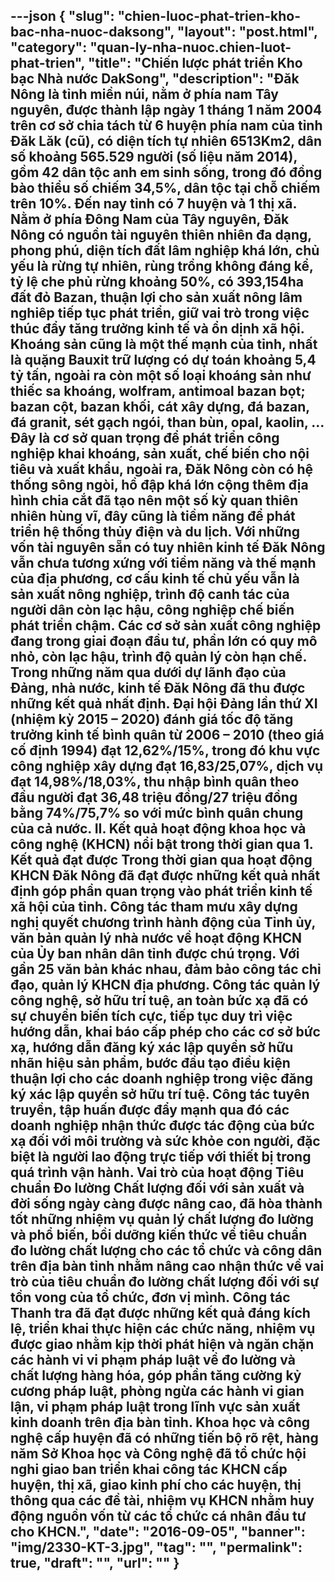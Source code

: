 ---json
{
    "slug": "chien-luoc-phat-trien-kho-bac-nha-nuoc-daksong",
    "layout": "post.html",
    "category": "quan-ly-nha-nuoc.chien-luot-phat-trien",
    "title": "Chiến lược phát triển Kho bạc Nhà nước DakSong",
    "description": "Đăk Nông là tỉnh miền núi, nằm ở phía nam Tây nguyên, được thành lập ngày 1 tháng 1 năm 2004 trên cơ sở chia tách từ 6 huyện phía nam của tỉnh Đăk Lăk (cũ), có diện tích tự nhiên 6513Km2, dân số khoảng 565.529 người (số liệu năm 2014), gồm 42 dân tộc anh em sinh sống, trong đó đồng bào thiểu số chiếm 34,5%, dân tộc tại chỗ chiếm trên 10%. Đến nay tỉnh có 7 huyện và 1 thị xã. Nằm ở phía Đông Nam của Tây nguyên, Đăk Nông có nguồn tài nguyên thiên nhiên đa dạng, phong phú, diện tích đất lâm nghiệp khá lớn, chủ yếu là rừng tự nhiên, rùng trồng không đáng kể, tỷ lệ che phủ rừng khoảng 50%, có 393,154ha đất đỏ Bazan, thuận lợi cho sản xuất nông lâm nghiêp tiếp tục phát triển, giữ vai trò trong việc thúc đẩy tăng trưởng kinh tế và ổn dịnh xã hội. Khoáng sản cũng là một thế mạnh của tỉnh, nhất là quặng Bauxit trữ lượng có dự toán khoảng 5,4 tỷ tấn, ngoài ra còn một số loại khoáng sản như thiếc sa khoáng, wolfram, antimoal bazan bọt; bazan cột, bazan khối, cát xây dựng, đá bazan, đá granit, sét gạch ngói, than bùn, opal, kaolin, … Đây là cơ sở quan trọng để phát triển công nghiệp khai khoáng, sản xuất, chế biến cho nội tiêu và xuất khẩu, ngoài ra, Đăk Nông còn có hệ thống sông ngòi, hồ đập khá lớn cộng thêm địa hình chia cắt đã tạo nên một số kỳ quan thiên nhiên hùng vĩ, đây cũng là tiềm năng để phát triển hệ thống thủy điện và du lịch.        Với những vốn tài nguyên sẵn có tuy nhiên kinh tế Đăk Nông vẫn chưa tương xứng với tiềm năng và thế mạnh của địa phương, cơ cấu kinh tế chủ yếu vẫn là sản xuất nông nghiệp, trình độ canh tác của người dân còn lạc hậu, công nghiệp chế biến phát triển chậm.  Các cơ sở sản xuất công nghiệp đang trong giai đoạn đầu tư, phần lớn có quy mô nhỏ, còn lạc hậu,  trình độ quản lý còn hạn chế.       Trong những năm qua dưới dự lãnh đạo của Đảng, nhà nước, kinh tế Đăk Nông đã thu được những kết quả nhất định. Đại hội Đảng lần thứ XI (nhiệm kỳ 2015 – 2020) đánh giá tốc độ tăng trưởng kinh tế bình quân từ 2006 – 2010 (theo giá cố định 1994) đạt 12,62%/15%, trong đó khu vực công nghiệp xây dựng đạt 16,83/25,07%, dịch vụ đạt 14,98%/18,03%, thu nhập bình quân theo đầu người đạt 36,48 triệu đồng/27 triệu đồng bằng 74%/75,7% so với mức bình quân chung của cả nước.       II. Kết quả hoạt động khoa học và công nghệ (KHCN) nổi bật trong thời gian qua       1. Kết quả đạt được       Trong thời gian qua hoạt động KHCN Đăk Nông đã đạt được những kết quả nhất định góp phần quan trọng vào phát triển kinh tế xã hội của tỉnh.       Công tác tham mưu xây dựng nghị quyết chương trình hành động của Tỉnh ủy, văn bản quản lý nhà nước về hoạt động KHCN của Ủy ban nhân dân tỉnh được chú trọng. Với gần 25 văn bản khác nhau, đảm bảo công tác chỉ đạo, quản lý KHCN địa phương.       Công tác quản lý công nghệ, sở hữu trí tuệ, an toàn bức xạ đã có sự chuyển biến tích cực, tiếp tục duy trì việc hướng dẫn, khai báo cấp phép cho các cơ sở bức xạ, hướng dẫn đăng ký xác lập quyền sở hữu nhãn hiệu sản phẩm, bước đầu tạo điều kiện thuận lợi cho các doanh nghiệp trong việc đăng ký xác lập quyền sở hữu trí tuệ. Công tác tuyên truyền, tập huấn được đẩy mạnh qua đó các doanh nghiệp nhận thức được tác động của bức xạ đối với môi trường và sức khỏe con người, đặc biệt là người lao động trực tiếp với thiết bị trong quá trình vận hành.       Vai trò của hoạt động Tiêu chuẩn Đo lường Chất lượng đối với sản xuất và đời sống ngày càng được nâng cao, đã hòa thành tốt những nhiệm vụ quản lý chất lượng đo lường và phổ biến, bồi dưỡng kiến thức về tiêu chuẩn đo lường chất lượng cho các tổ chức và công dân trên địa bàn tỉnh nhằm nâng cao nhận thức về vai trò của tiêu chuẩn đo lường chất lượng đối với sự tồn vong của tổ chức, đơn vị mình.       Công tác Thanh tra đã đạt được những kết quả đáng kích lệ, triển khai thực hiện các chức năng, nhiệm vụ được giao nhằm kịp thời phát hiện và ngăn chặn các hành vi vi phạm pháp luật về đo lường và chất lượng hàng hóa, góp phần tăng cường kỷ cương pháp luật, phòng ngừa các hành vi gian lận, vi phạm pháp luật trong lĩnh vực sản xuất kinh doanh trên địa bàn tỉnh.       Khoa học và công nghệ cấp huyện đã có những tiến bộ rõ rệt, hàng năm Sở Khoa học và Công nghệ đã tổ chức hội nghi giao ban triển khai công tác KHCN cấp huyện, thị xã, giao kinh phí cho các huyện, thị thông qua các đề tài, nhiệm vụ KHCN nhằm huy động nguồn vốn từ các tổ chức cá nhân đầu tư cho KHCN.",
    "date": "2016-09-05",
    "banner": "img/2330-KT-3.jpg",
    "tag": "",
    "permalink": true,
    "draft": "",
    "url": ""
}
---
